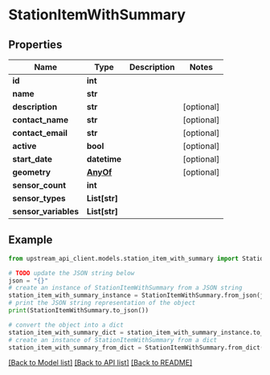 # StationItemWithSummary


## Properties

Name | Type | Description | Notes
------------ | ------------- | ------------- | -------------
**id** | **int** |  | 
**name** | **str** |  | 
**description** | **str** |  | [optional] 
**contact_name** | **str** |  | [optional] 
**contact_email** | **str** |  | [optional] 
**active** | **bool** |  | [optional] 
**start_date** | **datetime** |  | [optional] 
**geometry** | [**AnyOf**](AnyOf.md) |  | [optional] 
**sensor_count** | **int** |  | 
**sensor_types** | **List[str]** |  | 
**sensor_variables** | **List[str]** |  | 

## Example

```python
from upstream_api_client.models.station_item_with_summary import StationItemWithSummary

# TODO update the JSON string below
json = "{}"
# create an instance of StationItemWithSummary from a JSON string
station_item_with_summary_instance = StationItemWithSummary.from_json(json)
# print the JSON string representation of the object
print(StationItemWithSummary.to_json())

# convert the object into a dict
station_item_with_summary_dict = station_item_with_summary_instance.to_dict()
# create an instance of StationItemWithSummary from a dict
station_item_with_summary_from_dict = StationItemWithSummary.from_dict(station_item_with_summary_dict)
```
[[Back to Model list]](../README.md#documentation-for-models) [[Back to API list]](../README.md#documentation-for-api-endpoints) [[Back to README]](../README.md)


